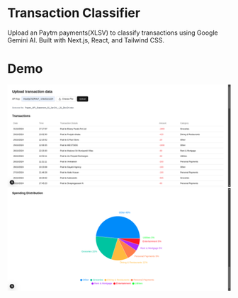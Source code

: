 # Transaction Classifier

Upload an Paytm payments(XLSV) to classify transactions using Google Gemini AI. Built with Next.js, React, and Tailwind CSS.

# Demo

![Demo Image](public/demo1.png)
![Demo Image](public/demo2.png)

